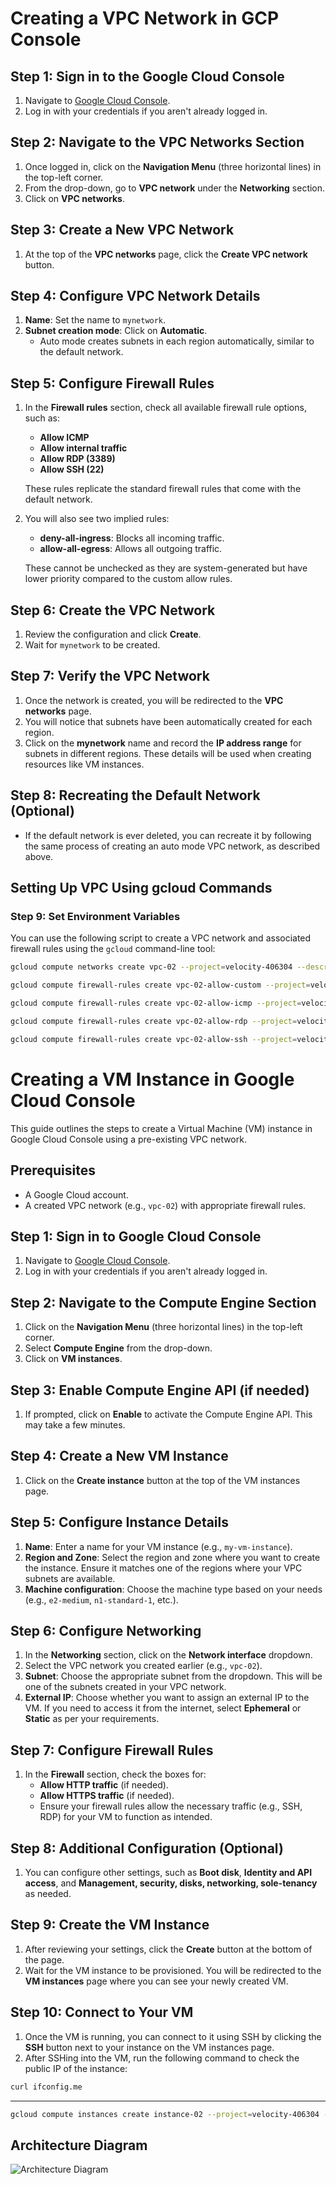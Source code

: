 # Creating a VPC Network in GCP Console

## Step 1: Sign in to the Google Cloud Console
1. Navigate to [Google Cloud Console](https://console.cloud.google.com/).
2. Log in with your credentials if you aren't already logged in.

## Step 2: Navigate to the VPC Networks Section
1. Once logged in, click on the **Navigation Menu** (three horizontal lines) in the top-left corner.
2. From the drop-down, go to **VPC network** under the **Networking** section.
3. Click on **VPC networks**.

## Step 3: Create a New VPC Network
1. At the top of the **VPC networks** page, click the **Create VPC network** button.
   
## Step 4: Configure VPC Network Details
1. **Name**: Set the name to `mynetwork`.
2. **Subnet creation mode**: Click on **Automatic**.
   - Auto mode creates subnets in each region automatically, similar to the default network.

## Step 5: Configure Firewall Rules
1. In the **Firewall rules** section, check all available firewall rule options, such as:
   - **Allow ICMP**
   - **Allow internal traffic**
   - **Allow RDP (3389)**
   - **Allow SSH (22)**
   
   These rules replicate the standard firewall rules that come with the default network.
   
2. You will also see two implied rules:
   - **deny-all-ingress**: Blocks all incoming traffic.
   - **allow-all-egress**: Allows all outgoing traffic.
   
   These cannot be unchecked as they are system-generated but have lower priority compared to the custom allow rules.

## Step 6: Create the VPC Network
1. Review the configuration and click **Create**.
2. Wait for `mynetwork` to be created.

## Step 7: Verify the VPC Network
1. Once the network is created, you will be redirected to the **VPC networks** page.
2. You will notice that subnets have been automatically created for each region.
3. Click on the **mynetwork** name and record the **IP address range** for subnets in different regions. These details will be used when creating resources like VM instances.

## Step 8: Recreating the Default Network (Optional)
- If the default network is ever deleted, you can recreate it by following the same process of creating an auto mode VPC network, as described above.

## Setting Up VPC Using gcloud Commands

### Step 9: Set Environment Variables
You can use the following script to create a VPC network and associated firewall rules using the `gcloud` command-line tool:

```bash
gcloud compute networks create vpc-02 --project=velocity-406304 --description=example\ vpc\ for\ learning.\ created\ by mode=auto --mtu=1460 --bgp-routing-mode=regional --bgp-best-path-selection-mode=legacy

gcloud compute firewall-rules create vpc-02-allow-custom --project=velocity-406304 --network=projects/velocity-406304/global/networks/vpc-02 --description=Allows\ connection\ from\ any\ source\ to\ any\ instance\ on\ the\ network\ using\ custom\ protocols. --direction=INGRESS --priority=65534 --source-ranges=10.128.0.0/9 --action=ALLOW --rules=all

gcloud compute firewall-rules create vpc-02-allow-icmp --project=velocity-406304 --network=projects/velocity-406304/global/networks/vpc-02 --description=Allows\ ICMP\ connections\ from\ any\ source\ to\ any\ instance\ on\ the\ network. --direction=INGRESS --priority=65534 --source-ranges=0.0.0.0/0 --action=ALLOW --rules=icmp

gcloud compute firewall-rules create vpc-02-allow-rdp --project=velocity-406304 --network=projects/velocity-406304/global/networks/vpc-02 --description=Allows\ RDP\ connections\ from\ any\ source\ to\ any\ instance\ on\ the\ network\ using\ port\ 3389. --direction=INGRESS --priority=65534 --source-ranges=0.0.0.0/0 --action=ALLOW --rules=tcp:3389

gcloud compute firewall-rules create vpc-02-allow-ssh --project=velocity-406304 --network=projects/velocity-406304/global/networks/vpc-02 --description=Allows\ TCP\ connections\ from\ any\ source\ to\ any\ instance\ on\ the\ network\ using\ port\ 22. --direction=INGRESS --priority=65534 --source-ranges=0.0.0.0/0 --action=ALLOW --rules=tcp:22

```



# Creating a VM Instance in Google Cloud Console

This guide outlines the steps to create a Virtual Machine (VM) instance in Google Cloud Console using a pre-existing VPC network.

## Prerequisites
- A Google Cloud account.
- A created VPC network (e.g., `vpc-02`) with appropriate firewall rules.

## Step 1: Sign in to Google Cloud Console
1. Navigate to [Google Cloud Console](https://console.cloud.google.com/).
2. Log in with your credentials if you aren't already logged in.

## Step 2: Navigate to the Compute Engine Section
1. Click on the **Navigation Menu** (three horizontal lines) in the top-left corner.
2. Select **Compute Engine** from the drop-down.
3. Click on **VM instances**.

## Step 3: Enable Compute Engine API (if needed)
1. If prompted, click on **Enable** to activate the Compute Engine API. This may take a few minutes.

## Step 4: Create a New VM Instance
1. Click on the **Create instance** button at the top of the VM instances page.

## Step 5: Configure Instance Details
1. **Name**: Enter a name for your VM instance (e.g., `my-vm-instance`).
2. **Region and Zone**: Select the region and zone where you want to create the instance. Ensure it matches one of the regions where your VPC subnets are available.
3. **Machine configuration**: Choose the machine type based on your needs (e.g., `e2-medium`, `n1-standard-1`, etc.).

## Step 6: Configure Networking
1. In the **Networking** section, click on the **Network interface** dropdown.
2. Select the VPC network you created earlier (e.g., `vpc-02`).
3. **Subnet**: Choose the appropriate subnet from the dropdown. This will be one of the subnets created in your VPC network.
4. **External IP**: Choose whether you want to assign an external IP to the VM. If you need to access it from the internet, select **Ephemeral** or **Static** as per your requirements.

## Step 7: Configure Firewall Rules
1. In the **Firewall** section, check the boxes for:
   - **Allow HTTP traffic** (if needed).
   - **Allow HTTPS traffic** (if needed).
   - Ensure your firewall rules allow the necessary traffic (e.g., SSH, RDP) for your VM to function as intended.

## Step 8: Additional Configuration (Optional)
1. You can configure other settings, such as **Boot disk**, **Identity and API access**, and **Management, security, disks, networking, sole-tenancy** as needed.

## Step 9: Create the VM Instance
1. After reviewing your settings, click the **Create** button at the bottom of the page.
2. Wait for the VM instance to be provisioned. You will be redirected to the **VM instances** page where you can see your newly created VM.

## Step 10: Connect to Your VM
1. Once the VM is running, you can connect to it using SSH by clicking the **SSH** button next to your instance on the VM instances page.
2. After SSHing into the VM, run the following command to check the public IP of the instance:
```bash
curl ifconfig.me

```

---

```bash
gcloud compute instances create instance-02 --project=velocity-406304 --zone=us-central1-f --machine-type=f1-micro --network-interface=network-tier=STANDARD,stack-type=IPV4_ONLY,subnet=vpc-02 --maintenance-policy=MIGRATE --provisioning-model=STANDARD --service-account=893106818560-compute@developer.gserviceaccount.com --scopes=https://www.googleapis.com/auth/devstorage.read_only,https://www.googleapis.com/auth/logging.write,https://www.googleapis.com/auth/monitoring.write,https://www.googleapis.com/auth/service.management.readonly,https://www.googleapis.com/auth/servicecontrol,https://www.googleapis.com/auth/trace.append --create-disk=auto-delete=yes,boot=yes,device-name=instance-02,image=projects/ubuntu-os-cloud/global/images/ubuntu-2004-focal-v20240830,mode=rw,size=10,type=pd-balanced --no-shielded-secure-boot --shielded-vtpm --shielded-integrity-monitoring --labels=goog-ec-src=vm_add-gcloud --reservation-affinity=any
```

## Architecture Diagram

![Architecture Diagram](image/vpc-example.png)
